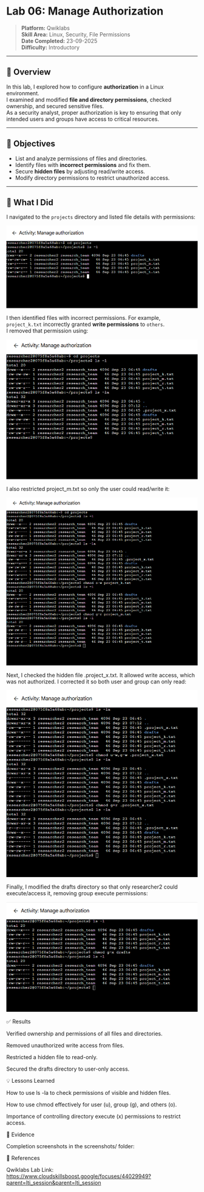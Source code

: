 # Lab 06: Manage Authorization

> **Platform:** Qwiklabs  
> **Skill Area:** Linux, Security, File Permissions  
> **Date Completed:** 23-09-2025  
> **Difficulty:** Introductory  

---

## 📝 Overview
In this lab, I explored how to configure **authorization** in a Linux environment.  
I examined and modified **file and directory permissions**, checked ownership, and secured sensitive files.  
As a security analyst, proper authorization is key to ensuring that only intended users and groups have access to critical resources.

---

## 🎯 Objectives
- List and analyze permissions of files and directories.  
- Identify files with **incorrect permissions** and fix them.  
- Secure **hidden files** by adjusting read/write access.  
- Modify directory permissions to restrict unauthorized access.  

---

## 🚀 What I Did

 I navigated to the `projects` directory and listed file details with permissions:  

![Task 1 – Permissions Listing](screenshots/01_task1_ls.png)  

I then identified files with incorrect permissions. For example,  
`project_k.txt` incorrectly granted **write permissions** to `others`.  
I removed that permission using:  

![Task 1 – Hidden Files](screenshots/02_task1_hidden.png) 

I also restricted project_m.txt so only the user could read/write it:

![Task 2 – Fix project_k.txt](screenshots/03_task2_chmod.png) 

Next, I checked the hidden file .project_x.txt.
It allowed write access, which was not authorized.
I corrected it so both user and group can only read:

![Task 3 – Fix Hidden File](screenshots/04_task3_hidden.png) 

Finally, I modified the drafts directory so that only researcher2 could execute/access it,
removing group execute permissions:

![Task 4 – Fix Drafts Directory](screenshots/05_task4_drafts.png)  

✅ Results

Verified ownership and permissions of all files and directories.

Removed unauthorized write access from files.

Restricted a hidden file to read-only.

Secured the drafts directory to user-only access.

💡 Lessons Learned

How to use ls -la to check permissions of visible and hidden files.

How to use chmod effectively for user (u), group (g), and others (o).

Importance of controlling directory execute (x) permissions to restrict access.

📜 Evidence

Completion screenshots in the screenshots/ folder:

🔗 References

Qwiklabs Lab Link:
https://www.cloudskillsboost.google/focuses/44029949?parent=lti_session&parent=lti_session

